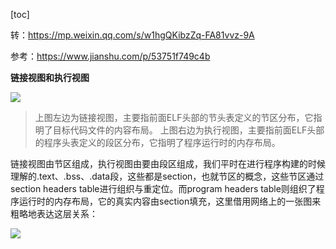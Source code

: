 [toc]

转：https://mp.weixin.qq.com/s/w1hgQKibzZq-FA81vvz-9A

参考：https://www.jianshu.com/p/53751f749c4b







**链接视图和执行视图**

![](../..\images\linux\kernel\image-20210630175610157.png)



> 上图左边为链接视图，主要指前面ELF头部的节头表定义的节区分布，它指明了目标代码文件的内容布局。
> 上图右边为执行视图，主要指前面ELF头部的程序头表定义的段区分布，它指明了程序运行时的内存布局。



链接视图由节区组成，执行视图由要由段区组成，我们平时在进行程序构建的时候理解的.text、.bss、.data段，这些都是section，也就节区的概念，这些节区通过section headers table进行组织与重定位。而program headers table则组织了程序运行时的内存布局，它的真实内容由section填充，这里借用网络上的一张图来粗略地表达这层关系：

![](../..\images\linux\kernel\image-20210630181033622.png)



